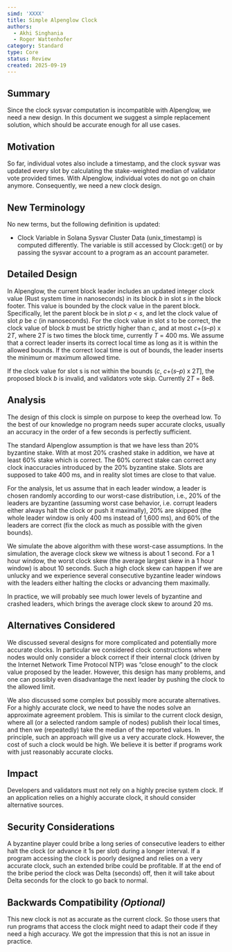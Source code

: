 ```yaml
---
simd: 'XXXX'
title: Simple Alpenglow Clock
authors:
  - Akhi Singhania
  - Roger Wattenhofer
category: Standard
type: Core
status: Review
created: 2025-09-19
---
```


## Summary

Since the clock sysvar computation is incompatible with Alpenglow, we need a new design. In this document we suggest a simple replacement solution, which should be accurate enough for all use cases.

## Motivation

So far, individual votes also include a timestamp, and the clock sysvar was updated every slot by calculating the stake-weighted median of validator vote provided times. With Alpenglow, individual votes do not go on chain anymore. Consequently, we need a new clock design. 


## New Terminology

No new terms, but the following definition is updated: 

- Clock Variable in Solana Sysvar Cluster Data (unix_timestamp) is computed differently. The variable is still accessed by Clock::get() or by passing the sysvar account to a program as an account parameter. 


## Detailed Design

In Alpenglow, the current block leader includes an updated integer clock value (Rust system time in nanoseconds) in its block *b* in slot *s* in the block footer. This value is bounded by the clock value in the parent block. Specifically, let the parent block be in slot *p* < *s*, and let the clock value of slot *p* be *c* (in nanoseconds). For the clock value in slot *s* to be correct, the clock value of block *b* must be strictly higher than *c*, and at most *c*+(*s*–*p*) x 2*T*, where 2*T* is two times the block time, currently *T* = 400 ms. We assume that a correct leader inserts its correct local time as long as it is within the allowed bounds. If the correct local time is out of bounds, the leader inserts the minimum or maximum allowed time.

If the clock value for slot s is not within the bounds (*c*, *c*+(*s*–*p*) x 2*T*], the proposed block *b* is invalid, and validators vote skip. Currently 2*T* = 8e8.

## Analysis

The design of this clock is simple on purpose to keep the overhead low. To the best of our knowledge no program needs super accurate clocks, usually an accuracy in the order of a few seconds is perfectly sufficient. 

The standard Alpenglow assumption is that we have less than 20% byzantine stake. With at most 20% crashed stake in addition, we have at least 60% stake which is correct. The 60% correct stake can correct any clock inaccuracies introduced by the 20% byzantine stake. Slots are supposed to take 400 ms, and in reality slot times are close to that value. 

For the analysis, let us assume that in each leader window, a leader is chosen randomly according to our worst-case distribution, i.e., 20% of the leaders are byzantine (assuming worst case behavior, i.e. corrupt leaders either always halt the clock or push it maximally), 20% are skipped (the whole leader window is only 400 ms instead of 1,600 ms), and 60% of the leaders are correct (fix the clock as much as possible with the given bounds). 

We simulate the above algorithm with these worst-case assumptions. In the simulation, the average clock skew we witness is about 1 second. For a 1 hour window, the worst clock skew (the average largest skew in a 1 hour window) is about 10 seconds. Such a high clock skew can happen if we are unlucky and we experience several consecutive byzantine leader windows with the leaders either halting the clocks or advancing them maximally.

In practice, we will probably see much lower levels of byzantine and crashed leaders, which brings the average clock skew to around 20 ms.

## Alternatives Considered

We discussed several designs for more complicated and potentially more accurate clocks. In particular we considered clock constructions where nodes would only consider a block correct if their internal clock (driven by the Internet Network Time Protocol NTP) was “close enough” to the clock value proposed by the leader. However, this design has many problems, and one can possibly even disadvantage the next leader by pushing the clock to the allowed limit.

We also discussed some complex but possibly more accurate alternatives. For a highly accurate clock, we need to have the nodes solve an approximate agreement problem. This is similar to the current clock design, where all (or a selected random sample of nodes) publish their local times, and then we (repeatedly) take the median of the reported values. In principle, such an approach will give us a very accurate clock. However, the cost of such a clock would be high. We believe it is better if programs work with just reasonably accurate clocks.

## Impact

Developers and validators must not rely on a highly precise system clock. If an application relies on a highly accurate clock, it should consider alternative sources.

## Security Considerations

A byzantine player could bribe a long series of consecutive leaders to either halt the clock (or advance it 1s per slot) during a longer interval. If a program accessing the clock is poorly designed and relies on a very accurate clock, such an extended bribe could be profitable. If at the end of the bribe period the clock was Delta (seconds) off, then it will take about Delta seconds for the clock to go back to normal.

## Backwards Compatibility *(Optional)*

This new clock is not as accurate as the current clock. So those users that run programs that access the clock might need to adapt their code if they need a high accuracy. We got the impression that this is not an issue in practice.

